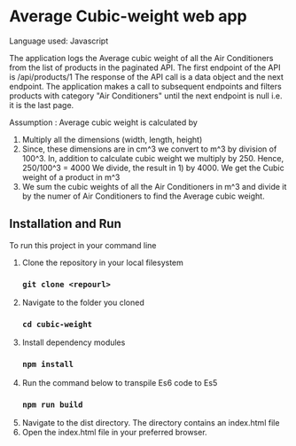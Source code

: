 # Average Cubic-weight web app

Language used: Javascript

The application logs the Average cubic weight of all the Air Conditioners
from the list of products in the paginated API.
The first endpoint of the API is /api/products/1
The response of the API call is a data object and the next endpoint.
The application makes a call to subsequent endpoints and filters products with category "Air Conditioners" until the next endpoint is null i.e. it is the last page.

Assumption : Average cubic weight is calculated by

1. Multiply all the dimensions (width, length, height)
2. Since, these dimensions are in cm^3 we convert to m^3 by division of 100^3.
   In, addition to calculate cubic weight we multiply by 250.
   Hence, 250/100^3 = 4000
   We divide, the result in 1) by 4000.
   We get the Cubic weight of a product in m^3
3. We sum the cubic weights of all the Air Conditioners in m^3 and divide it by the numer of Air Conditioners to find the Average cubic weight.

## Installation and Run

To run this project in your command line

1. Clone the repository in your local filesystem
   ### `git clone <repourl>`
2. Navigate to the folder you cloned
   ### `cd cubic-weight`
3. Install dependency modules
   ### `npm install`
4. Run the command below to transpile Es6 code to Es5
   ### `npm run build`
5. Navigate to the dist directory. The directory contains an index.html file
6. Open the index.html file in your preferred browser.
